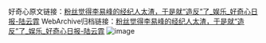 好奇心原文链接：[粉丝觉得李易峰的经纪人太渣，于是就“造反”了_娱乐_好奇心日报-陆云霏](https://www.qdaily.com/articles/2923.html)
WebArchive归档链接：[粉丝觉得李易峰的经纪人太渣，于是就“造反”了_娱乐_好奇心日报-陆云霏](http://web.archive.org/web/20190623151640/https://www.qdaily.com/articles/2923.html)
![image](http://ww3.sinaimg.cn/large/007d5XDply1g3v6snhp8jj30u02ra1kx)